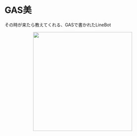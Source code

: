 # GAS美
その時が来たら教えてくれる、GASで書かれたLineBot

<div align="center">
<img src="https://user-images.githubusercontent.com/1786513/64486682-fdec5100-d26a-11e9-96b9-c22a0974b632.png" width="320">
</div>
